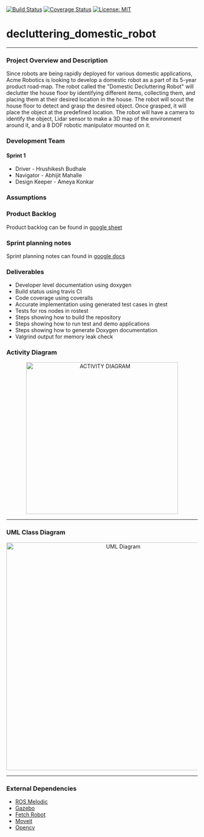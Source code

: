 [![Build Status](https://github.com/HrushikeshBudhale/decluttering_domestic_robot/workflows/CI/badge.svg?branch=sprint1)](https://github.com/HrushikeshBudhale/decluttering_domestic_robot/actions)
[![Coverage Status](https://coveralls.io/repos/github/HrushikeshBudhale/decluttering_domestic_robot/badge.svg?branch=sprint1)](https://coveralls.io/github/HrushikeshBudhale/decluttering_domestic_robot?branch=sprint1)
[![License: MIT](https://img.shields.io/badge/License-MIT-yellow.svg)](https://opensource.org/licenses/MIT)
# decluttering_domestic_robot

---

### Project Overview and Description
Since robots are being rapidly deployed for various domestic applications, Acme Robotics is looking to develop a domestic robot as a part of its 5-year product road-map. The robot called the "Domestic Decluttering Robot" will declutter the house floor by identifying different items, collecting them, and placing them at their desired location in the house.  The robot will scout the house floor to detect and grasp the desired object. Once grasped, it will place the object at the predefined location. The robot will have a camera to identify the object, Lidar sensor to make a 3D map of the environment around it, and a 8 DOF robotic manipulator mounted on it.
 
### Development Team
#### Sprint 1
* Driver        - Hrushikesh Budhale
* Navigator     - Abhijit Mahalle
* Design Keeper - Ameya Konkar

### Assumptions

### Product Backlog
Product backlog can be found in [google sheet](https://docs.google.com/spreadsheets/d/1uLx1TDejwb_q-EkkCh65zcsgOdo6YiGDN0ZlcO-tUYo/edit?usp=sharing)

### Sprint planning notes
Sprint planning notes can found in [google docs](https://docs.google.com/document/d/1j18MeeHkREd-rwEOQwoSgQbipBhqeb5pdRHkQmvJkCU/edit?usp=sharing)

### Deliverables
* Developer level documentation using doxygen
* Build status using travis CI
* Code coverage using coveralls
* Accurate implementation using generated test cases in gtest
* Tests for ros nodes in rostest
* Steps showing how to build the repository
* Steps showing how to run test and demo applications
* Steps showing how to generate Doxygen documentation
* Valgrind output for memory leak check

### Activity Diagram
<p align="center">
  <img src="https://github.com/HrushikeshBudhale/decluttering_domestic_robot/blob/sprint1/uml/initial/activity_diagram.png" alt="ACTIVITY DIAGRAM" width="400"/>
</p>

---

### UML Class Diagram
<p align="center">
  <img src="https://github.com/HrushikeshBudhale/decluttering_domestic_robot/blob/sprint1/uml/initial/class_diagram.png" alt="UML Diagram" width="600"/>
</p>

---

### External Dependencies
- [ROS Melodic](http://wiki.ros.org/melodic/Installation/Ubuntu)
- [Gazebo](http://gazebosim.org/)
- [Fetch Robot](http://docs.fetchrobotics.com/)
- [Moveit](https://moveit.ros.org/)
- [Opencv](https://github.com/opencv/opencv)
